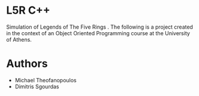 # L5R C++
Simulation of Legends of The Five Rings . The following is a project created in the context of an Object Oriented Programming course at the University of Athens.
# Authors
* Michael Theofanopoulos
* Dimitris Sgourdas
